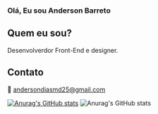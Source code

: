 ### Olá, Eu sou Anderson Barreto

## Quem eu sou?
Desenvolverdor Front-End e designer.
 
## Contato
📧 andersondiasmd25@gmail.com

 


[![Anurag's GitHub stats](https://github-readme-stats.vercel.app/api?username=andersonDias89)](https://github.com/anuraghazra/github-readme-stats)
![Anurag's GitHub stats](https://github-readme-stats.vercel.app/api?username=andersonDias89&show_icons=true&theme=radical)





